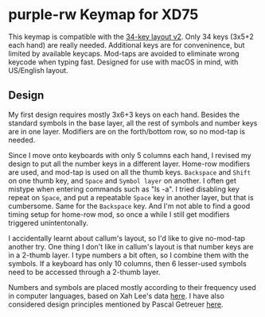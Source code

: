 # purple-rw Keymap for XD75

This keymap is compatible with the [34-key layout v2](http://www.keyboard-layout-editor.com/#/gists/4aecf33eb403ba4a3a64b890dc8efb09).
Only 34 keys (3x5+2 each hand) are really needed.
Additional keys are for conveninence, but limited by available keycaps.
Mod-taps are avoided to eliminate wrong keycode when typing fast.
Designed for use with macOS in mind, with US/English layout.

## Design

My first design requires mostly 3x6+3 keys on each hand.  Besides the standard
symbols in the base layer, all the rest of symbols and number keys are in one
layer.  Modifiers are on the forth/bottom row, so no mod-tap is needed.

Since I move onto keyboards with only 5 columns each hand, I revised my design
to put all the number keys in a different layer.  Home-row modifiers are used,
and mod-tap is used on all the thumb keys.  `Backspace` and `Shift` on one
thumb key, and `Space` and `Symbol layer` on another.  I often get mistype
when entering commands such as "ls -a".  I tried disabling key repeat on
`Space`, and put a repeatable `Space` key in another layer, but that is
cumbersome.  Same for the `Backspace` key.  And I'm not able to find a good
timing setup for home-row mod, so once a while I still get modifiers triggered
unintentonally.

I accidentally learnt about callum's layout, so I'd like to give no-mod-tap
another try.  One thing I don't like in callum's layout is that number keys
are in a 2-thumb layer.  I type numbers a bit often, so I combine them with
the symbols.  If a keyboard has only 10 columns, then 6 lesser-used symbols
need to be accessed through a 2-thumb layer.

Numbers and symbols are placed mostly according to their frequency used in
computer languages, based on Xah Lee's data [here](http://xahlee.info/comp/computer_language_char_distribution.html).
I have also considered design principles mentioned by Pascal Getreuer [here](https://getreuer.info/posts/keyboards/symbol-layer/index.html).

